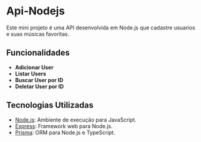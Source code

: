 # Api-Nodejs

Este mini projeto é uma API desenvolvida em Node.js que cadastre usuarios e suas músicas favoritas.

## Funcionalidades

- **Adicionar User**
- **Listar Users**
- **Buscar User por ID**
- **Deletar User por ID**

## Tecnologias Utilizadas

- [Node.js](https://nodejs.org/): Ambiente de execução para JavaScript.
- [Express](https://expressjs.com/): Framework web para Node.js.
- [Prisma](https://www.prisma.io/): ORM para Node.js e TypeScript.
